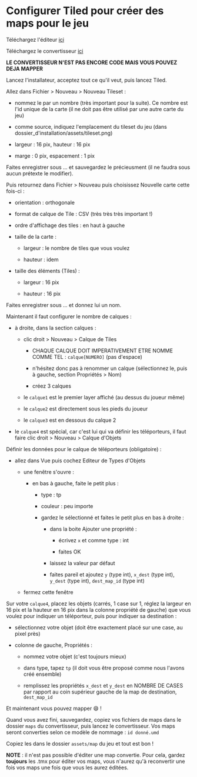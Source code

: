 # Configurer Tiled pour créer des maps pour le jeu

Téléchargez l'éditeur [ici](https://thorbjorn.itch.io/tiled/download/)

Téléchargez le convertisseur [ici]()

**LE CONVERTISSEUR N'EST PAS ENCORE CODE MAIS VOUS POUVEZ DEJA MAPPER**

Lancez l'installateur, acceptez tout ce qu'il veut, puis lancez Tiled.

Allez dans Fichier > Nouveau > Nouveau Tileset :

- nommez le par un nombre (très important pour la suite). Ce nombre est l'id unique de la carte (il ne doit pas être utilisé par une autre carte du jeu)

- comme source, indiquez l'emplacement du tileset du jeu (dans dossier_d'installation/assets/tileset.png)

- largeur : 16 pix, hauteur : 16 pix

- marge : 0 pix, espacement : 1 pix

Faites enregistrer sous ... et sauvegardez le précieusment (il ne faudra sous aucun prétexte le modifier).

Puis retournez dans Fichier > Nouveau puis choisissez Nouvelle carte cette fois-ci :

- orientation : orthogonale

- format de calque de Tile : CSV (très très très important !)

- ordre d'affichage des tiles : en haut à gauche

- taille de la carte :

    - largeur : le nombre de tiles que vous voulez
    
    - hauteur : idem

- taille des éléments (Tiles) :

    - largeur : 16 pix
    
    - hauteur : 16 pix

Faites enregistrer sous ... et donnez lui un nom.

Maintenant il faut configurer le nombre de calques :

- à droite, dans la section calques :

    - clic droit > Nouveau > Calque de Tiles
    
        - CHAQUE CALQUE DOIT IMPERATIVEMENT ETRE NOMME COMME TEL : `calque[NUMERO]` (pas d'espace)
        
        - n'hésitez donc pas à renommer un calque (sélectionnez le, puis à gauche, section Propriétés > Nom)
        
        - créez 3 calques
    
    - le `calque1` est le premier layer affiché (au dessus du joueur même)
    
    - le `calque2` est directement sous les pieds du joueur
    
    - le `calque3` est en dessous du calque 2
    
- le `calque4` est spécial, car c'est lui qui va définir les téléporteurs, il faut faire clic droit > Nouveau > Calque d'Objets

Définir les données pour le calque de téléporteurs (obligatoire) :

- allez dans Vue puis cochez Editeur de Types d'Objets

    - une fenêtre s'ouvre :
    
        - en bas à gauche, faite le petit plus :
        
            - type : tp
            
            - couleur : peu importe
            
            - gardez le sélectionné et faites le petit plus en bas à droite :
            
                - dans la boite Ajouter une propriété :
                
                    - écrivez `x` et comme type : int
                    
                    - faites OK
                    
                - laissez la valeur par défaut
                
                - faites pareil et ajoutez `y` (type int), `x_dest` (type int), `y_dest` (type int), `dest_map_id` (type int)
                
    - fermez cette fenêtre

Sur votre `calque4`, placez les objets (carrés, 1 case sur 1, réglez la largeur en 16 pix et la hauteur en 16 pix dans la colonne propriété de gauche) que vous voulez pour indiquer un téléporteur, puis pour indiquer sa destination :

- sélectionnez votre objet (doit être exactement placé sur une case, au pixel près)

- colonne de gauche, Propriétés :

    - nommez votre objet (c'est toujours mieux)
    
    - dans type, tapez `tp` (il doit vous être proposé comme nous l'avons créé ensemble)
    
    - remplissez les propriétés `x_dest` et `y_dest` en NOMBRE DE CASES par rapport au coin supérieur gauche de la map de destination, `dest_map_id`

Et maintenant vous pouvez mapper :smile: !

Quand vous avez fini, sauvegardez, copiez vos fichiers de maps dans le dossier `maps` du convertisseur, puis lancez le convertisseur. Vos maps seront converties selon ce modèle de nommage : `id donné.umd`

Copiez les dans le dossier `assets/map` du jeu et tout est bon !

**NOTE** : il n'est pas possible d'éditer une map convertie. Pour cela, gardez **toujours** les .tmx pour éditer vos maps, vous n'aurez qu'à reconvertir une fois vos maps une fois que vous les aurez éditées.


















